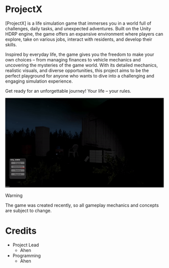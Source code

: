 # ProjectX
[ProjectX] is a life simulation game that immerses you in a world full of challenges, daily tasks, and unexpected adventures. Built on the Unity HDRP engine, the game offers an expansive environment where players can explore, take on various jobs, interact with residents, and develop their skills.

Inspired by everyday life, the game gives you the freedom to make your own choices – from managing finances to vehicle mechanics and uncovering the mysteries of the game world. With its detailed mechanics, realistic visuals, and diverse opportunities, this project aims to be the perfect playground for anyone who wants to dive into a challenging and engaging simulation experience.

Get ready for an unforgettable journey! Your life – your rules.


![Demo gry](https://github.com/Aheniasty/ProjectX/raw/main/menuconcept.gif)

> [!WARNING]
> The game was created recently, so all gameplay mechanics and concepts are subject to change.



# Credits

- Project Lead
  - Ahen
- Programming
  - Ahen
